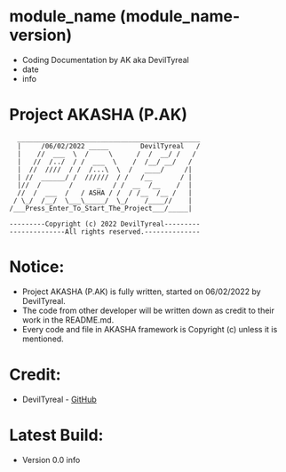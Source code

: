 # module_name (module_name-version)
- Coding Documentation by AK aka DevilTyreal
- date
- info

# Project AKASHA (P.AK)
```
  ______________________________________________
  |     /06/02/2022 _____        DevilTyreal   /
  |    //  ___  \  /     \      /  /  __/ /   / 
  |   //  /../  / /  ___  \    /  /__/ __/   /  
  |  //  ////  / /  /...\  \  /   ____/     /|  
  | //  ______/ /  //////  / /   /__       / |  
  |//  /       /      _   / /  __  /__    /  |   
  //  /  ___  /   / ASHA / /  / /__  /__ /   |  
 / \_/  /__/  \___\_____/  \_/    /____//    |  
/___Press_Enter_To_Start_The_Project___/_____|  
```
```
---------Copyright (c) 2022 DevilTyreal---------
--------------All rights reserved.--------------
```

# Notice:
- Project AKASHA (P.AK) is fully written, 
started on 06/02/2022 by DevilTyreal. 
- The code from other developer will be 
written down as credit to their work in 
the README.md. 
- Every code and file in AKASHA framework 
is Copyright (c) unless it is mentioned.

# Credit:
- DevilTyreal - [GitHub](https://github.com/DevilTyreal)

# Latest Build:
- Version 0.0
info